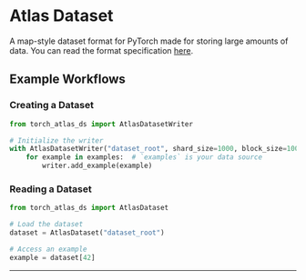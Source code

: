 # Atlas Dataset
A map-style dataset format for PyTorch made for storing large amounts of data. You can read the format specification [here](docs/FORMAT.md).

## Example Workflows

### **Creating a Dataset**
```python
from torch_atlas_ds import AtlasDatasetWriter

# Initialize the writer
with AtlasDatasetWriter("dataset_root", shard_size=1000, block_size=100) as writer:
    for example in examples:  # `examples` is your data source
        writer.add_example(example)
```

### **Reading a Dataset**
```python
from torch_atlas_ds import AtlasDataset

# Load the dataset
dataset = AtlasDataset("dataset_root")

# Access an example
example = dataset[42]
```

---